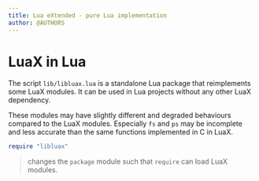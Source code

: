 ```yaml
---
title: Lua eXtended - pure Lua implementation
author: @AUTHORS
---
```


# LuaX in Lua

The script `lib/libluax.lua` is a standalone Lua package that reimplements some
LuaX modules. It can be used in Lua projects without any other LuaX dependency.

These modules may have slightly different and degraded behaviours compared to
the LuaX modules. Especially `fs` and `ps` may be incomplete and less accurate
than the same functions implemented in C in LuaX.

```lua
require "libluax"
```
> changes the `package` module such that `require` can load LuaX modules.
